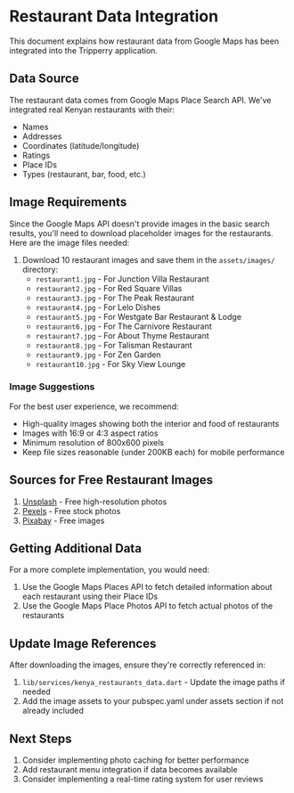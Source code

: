 # Restaurant Data Integration

This document explains how restaurant data from Google Maps has been integrated into the Tripperry application.

## Data Source

The restaurant data comes from Google Maps Place Search API. We've integrated real Kenyan restaurants with their:
- Names
- Addresses
- Coordinates (latitude/longitude)
- Ratings
- Place IDs
- Types (restaurant, bar, food, etc.)

## Image Requirements

Since the Google Maps API doesn't provide images in the basic search results, you'll need to download placeholder images for the restaurants. Here are the image files needed:

1. Download 10 restaurant images and save them in the `assets/images/` directory:
   - `restaurant1.jpg` - For Junction Villa Restaurant
   - `restaurant2.jpg` - For Red Square Villas
   - `restaurant3.jpg` - For The Peak Restaurant
   - `restaurant4.jpg` - For Lelo Dishes
   - `restaurant5.jpg` - For Westgate Bar Restaurant & Lodge
   - `restaurant6.jpg` - For The Carnivore Restaurant
   - `restaurant7.jpg` - For About Thyme Restaurant
   - `restaurant8.jpg` - For Talisman Restaurant
   - `restaurant9.jpg` - For Zen Garden
   - `restaurant10.jpg` - For Sky View Lounge

### Image Suggestions

For the best user experience, we recommend:
- High-quality images showing both the interior and food of restaurants
- Images with 16:9 or 4:3 aspect ratios
- Minimum resolution of 800x600 pixels
- Keep file sizes reasonable (under 200KB each) for mobile performance

## Sources for Free Restaurant Images

1. [Unsplash](https://unsplash.com/s/photos/restaurant-kenya) - Free high-resolution photos
2. [Pexels](https://www.pexels.com/search/restaurant/) - Free stock photos
3. [Pixabay](https://pixabay.com/images/search/restaurant/) - Free images

## Getting Additional Data

For a more complete implementation, you would need:
1. Use the Google Maps Places API to fetch detailed information about each restaurant using their Place IDs
2. Use the Google Maps Place Photos API to fetch actual photos of the restaurants

## Update Image References

After downloading the images, ensure they're correctly referenced in:
1. `lib/services/kenya_restaurants_data.dart` - Update the image paths if needed
2. Add the image assets to your pubspec.yaml under assets section if not already included

## Next Steps

1. Consider implementing photo caching for better performance
2. Add restaurant menu integration if data becomes available
3. Consider implementing a real-time rating system for user reviews